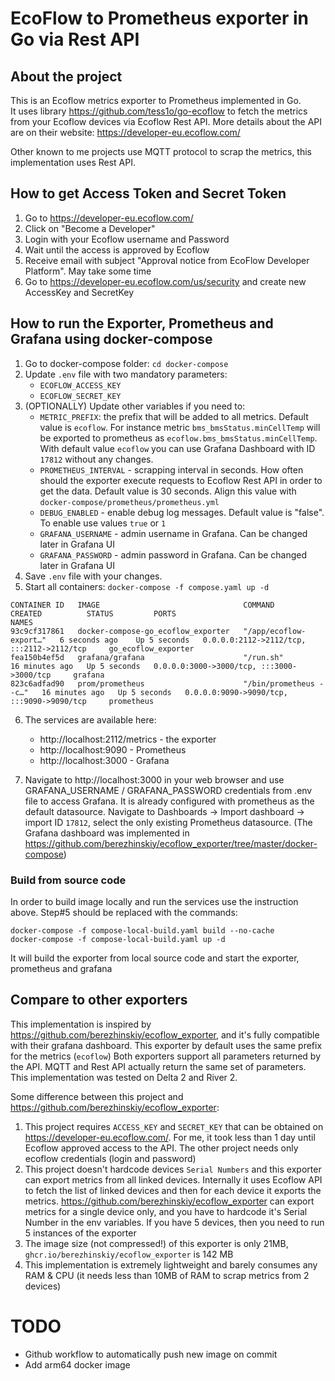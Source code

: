 # EcoFlow to Prometheus exporter in Go via Rest API

## About the project

This is an Ecoflow metrics exporter to Prometheus implemented in Go.\
It uses library https://github.com/tess1o/go-ecoflow to fetch the metrics from your Ecoflow devices via Ecoflow Rest
API. More details about the API are on their website: https://developer-eu.ecoflow.com/

Other known to me projects use MQTT protocol to scrap the metrics, this implementation uses Rest API.

## How to get Access Token and Secret Token

1. Go to https://developer-eu.ecoflow.com/
2. Click on "Become a Developer"
3. Login with your Ecoflow username and Password
4. Wait until the access is approved by Ecoflow
5. Receive email with subject "Approval notice from EcoFlow Developer Platform". May take some time
6. Go to https://developer-eu.ecoflow.com/us/security and create new AccessKey and SecretKey

## How to run the Exporter, Prometheus and Grafana using docker-compose

1. Go to docker-compose folder: `cd docker-compose`
2. Update `.env` file with two mandatory parameters:
    - `ECOFLOW_ACCESS_KEY`
    - `ECOFLOW_SECRET_KEY`
3. (OPTIONALLY) Update other variables if you need to:
    - `METRIC_PREFIX`: the prefix that will be added to all metrics. Default value is `ecoflow`. For instance
      metric `bms_bmsStatus.minCellTemp` will be exported to prometheus as `ecoflow.bms_bmsStatus.minCellTemp`. With
      default value `ecoflow` you can use Grafana Dashboard with ID `17812` without any changes.
    - `PROMETHEUS_INTERVAL` - scrapping interval in seconds. How often should the exporter execute requests to Ecoflow
      Rest API in order to get the data. Default value is 30 seconds. Align this value
      with `docker-compose/prometheus/prometheus.yml`
    - `DEBUG_ENABLED` - enable debug log messages. Default value is "false". To enable use values `true` or `1`
    - `GRAFANA_USERNAME` - admin username in Grafana. Can be changed later in Grafana UI
    - `GRAFANA_PASSWORD` - admin password in Grafana. Can be changed later in Grafana UI
4. Save `.env` file with your changes.
5. Start all containers: `docker-compose -f compose.yaml up -d`

  ```
CONTAINER ID   IMAGE                                COMMAND                  CREATED          STATUS         PORTS                                         NAMES
93c9cf317861   docker-compose-go_ecoflow_exporter   "/app/ecoflow-export…"   6 seconds ago    Up 5 seconds   0.0.0.0:2112->2112/tcp, :::2112->2112/tcp     go_ecoflow_exporter
fea150b4ef5d   grafana/grafana                      "/run.sh"                16 minutes ago   Up 5 seconds   0.0.0.0:3000->3000/tcp, :::3000->3000/tcp     grafana
823c6adfad90   prom/prometheus                      "/bin/prometheus --c…"   16 minutes ago   Up 5 seconds   0.0.0.0:9090->9090/tcp, :::9090->9090/tcp     prometheus
```

6. The services are available here:
    - http://localhost:2112/metrics - the exporter
    - http://localhost:9090 - Prometheus
    - http://localhost:3000 - Grafana

7. Navigate to http://localhost:3000 in your web browser and use GRAFANA_USERNAME / GRAFANA_PASSWORD credentials from
   .env file to access Grafana. It is already configured with prometheus as the default datasource.
   Navigate to Dashboards → Import dashboard → import ID `17812`, select the only existing Prometheus datasource.
   (The Grafana dashboard was implemented
   in https://github.com/berezhinskiy/ecoflow_exporter/tree/master/docker-compose)

### Build from source code

In order to build image locally and run the services use the instruction above. Step#5 should be replaced with the
commands:

```
docker-compose -f compose-local-build.yaml build --no-cache
docker-compose -f compose-local-build.yaml up -d
```

It will build the exporter from local source code and start the exporter, prometheus and grafana

## Compare to other exporters

This implementation is inspired by https://github.com/berezhinskiy/ecoflow_exporter, and it's fully
compatible with their grafana dashboard. This exporter by default uses the same prefix for the metrics (`ecoflow`)
Both exporters support all parameters returned by the API. MQTT and Rest API actually return the same set of parameters.
This implementation was tested on Delta 2 and River 2.

Some difference between this project and https://github.com/berezhinskiy/ecoflow_exporter:

1. This project requires `ACCESS_KEY` and `SECRET_KEY` that can be obtained on https://developer-eu.ecoflow.com/. For
   me, it took less than 1 day until Ecoflow approved access to the API. The other project needs only ecoflow
   credentials (login and password)
2. This project doesn't hardcode devices `Serial Numbers` and this exporter can export metrics from all linked devices.
   Internally it uses Ecoflow API to fetch the list of linked devices and then for each device it exports the
   metrics. https://github.com/berezhinskiy/ecoflow_exporter can export metrics for a single device only, and you have
   to hardcode it's Serial Number in the env variables. If you have 5 devices, then you need to run 5 instances of the
   exporter
3. The image size (not compressed!) of this exporter is only 21MB, `ghcr.io/berezhinskiy/ecoflow_exporter` is 142 MB
4. This implementation is extremely lightweight and barely consumes any RAM & CPU (it needs less than 10MB of RAM to
   scrap metrics from 2 devices)



# TODO
- Github workflow to automatically push new image on commit
- Add arm64 docker image
